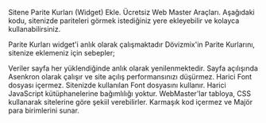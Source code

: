 Sitene Parite Kurları (Widget) Ekle. Ücretsiz Web Master Araçları.
Aşağıdaki kodu, sitenizde pariteleri görmek istediğiniz yere ekleyebilir ve kolayca kullanabilirsiniz.

Parite Kurları widget'i anlık olarak çalışmaktadır
Dövizmix'in Parite Kurlarını, sitenize eklemeniz için sebepler;

Veriler sayfa her yüklendiğinde anlık olarak yenilenmektedir.
Sayfa açılışında Asenkron olarak çalışır ve site açılış performansınızı düşürmez.
Harici Font dosyası içermez. Sitenizde kullanılan Font dosyasını kullanır.
Harici JavaScript kütüphanelerine bağımlılığı yoktur.
WebMaster'lar tabloya, CSS kullanarak sitelerine göre şekiil verebilirler.
Karmaşık kod içermez ve Majör para birimlerini sunar.

<div id="kurlar"></div><script async src="https://dovizmix.com/dovizmix/js/paritewidget.min.js" type="text/javascript" charset="utf-8" ></script>
